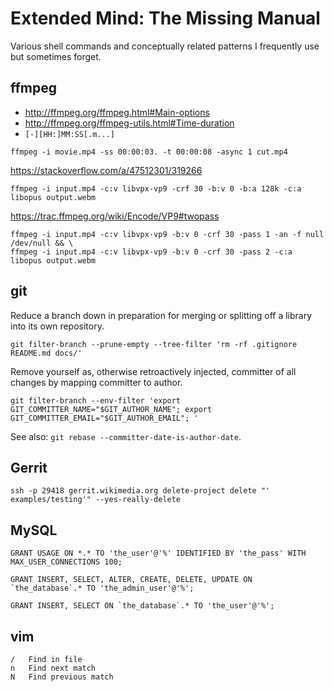 # Extended Mind: The Missing Manual

Various shell commands and conceptually related patterns I frequently
use but sometimes forget.

## ffmpeg

* http://ffmpeg.org/ffmpeg.html#Main-options
* http://ffmpeg.org/ffmpeg-utils.html#Time-duration
* `[-][HH:]MM:SS[.m...]`

```
ffmpeg -i movie.mp4 -ss 00:00:03. -t 00:00:08 -async 1 cut.mp4
```

<https://stackoverflow.com/a/47512301/319266>

```
ffmpeg -i input.mp4 -c:v libvpx-vp9 -crf 30 -b:v 0 -b:a 128k -c:a libopus output.webm
```

<https://trac.ffmpeg.org/wiki/Encode/VP9#twopass>

```
ffmpeg -i input.mp4 -c:v libvpx-vp9 -b:v 0 -crf 30 -pass 1 -an -f null /dev/null && \
ffmpeg -i input.mp4 -c:v libvpx-vp9 -b:v 0 -crf 30 -pass 2 -c:a libopus output.webm
```

## git

Reduce a branch down in preparation for merging or splitting off a library into its own repository. 
```
git filter-branch --prune-empty --tree-filter 'rm -rf .gitignore README.md docs/'
```

Remove yourself as, otherwise retroactively injected, committer of all changes by mapping committer to author.
```
git filter-branch --env-filter 'export GIT_COMMITTER_NAME="$GIT_AUTHOR_NAME"; export GIT_COMMITTER_EMAIL="$GIT_AUTHOR_EMAIL"; '
```

See also: `git rebase --committer-date-is-author-date`.

## Gerrit

```
ssh -p 29418 gerrit.wikimedia.org delete-project delete "' examples/testing'" --yes-really-delete
```

## MySQL

```
GRANT USAGE ON *.* TO 'the_user'@'%' IDENTIFIED BY 'the_pass' WITH MAX_USER_CONNECTIONS 100;

GRANT INSERT, SELECT, ALTER, CREATE, DELETE, UPDATE ON `the_database`.* TO 'the_admin_user'@'%';

GRANT INSERT, SELECT ON `the_database`.* TO 'the_user'@'%';
```

## vim

```
/	Find in file
n	Find next match
N	Find previous match
```
